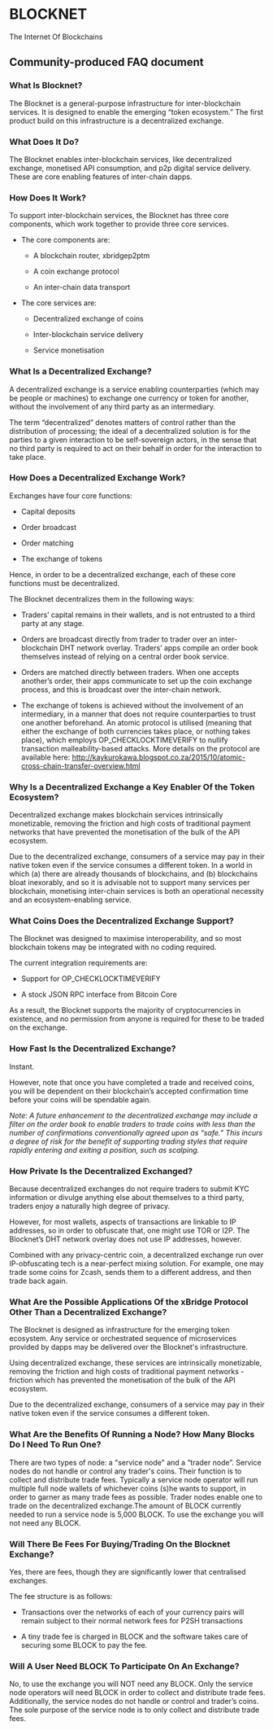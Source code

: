 # BLOCKNET
The Internet Of Blockchains


## Community-produced FAQ document


### What Is Blocknet?
The Blocknet is a general-purpose infrastructure for inter-blockchain services. It is designed to enable the emerging “token ecosystem.” The first product build on this infrastructure is a decentralized exchange.


### What Does It  Do?
The Blocknet enables inter-blockchain services, like decentralized exchange, monetised API consumption, and p2p digital service delivery. These are core enabling features of inter-chain dapps.


### How Does It Work?
To support inter-blockchain services, the Blocknet has three core components, which work together to provide three core services.

* The core components are:

  * A blockchain router, xbridgep2ptm

  * A coin exchange protocol

  * An inter-chain data transport

* The core services are:

  * Decentralized exchange of coins

  * Inter-blockchain service delivery

  * Service monetisation
  
  
### What Is a Decentralized Exchange?
A decentralized exchange is a service enabling counterparties (which may be people or machines) to exchange one currency or token for another, without the involvement of any third party as an intermediary. 

The term “decentralized” denotes matters of control rather than the distribution of processing; the ideal of a decentralized solution is for the parties to a given interaction to be self-sovereign actors, in the sense that no third party is required to act on their behalf in order for the interaction to take place.


### How Does a Decentralized Exchange Work?
Exchanges have four core functions:

  * Capital deposits

  * Order broadcast

  * Order matching

  * The exchange of tokens

Hence, in order to be a decentralized exchange, each of these core functions must be decentralized.

The Blocknet decentralizes them in the following ways:

* Traders’ capital remains in their wallets, and is not entrusted to a third party at any stage.

* Orders are broadcast directly from trader to trader over an inter-blockchain DHT network overlay. Traders’ apps compile an order book themselves instead of relying on a central order book service.

* Orders are matched directly between traders. When one accepts another’s order, their apps communicate to set up the coin exchange process, and this is broadcast over the inter-chain network.

* The exchange of tokens is achieved without the involvement of an intermediary, in a manner that does not require counterparties to trust one another beforehand. An atomic protocol is utilised (meaning that either the exchange of both currencies takes place, or nothing takes place), which employs  OP_CHECKLOCKTIMEVERIFY to nullify transaction malleability-based attacks. More details on the protocol are available here: http://kaykurokawa.blogspot.co.za/2015/10/atomic-cross-chain-transfer-overview.html


### Why Is a Decentralized Exchange a Key Enabler Of the Token Ecosystem?
Decentralized exchange makes blockchain services intrinsically monetizable, removing the friction and high costs of traditional payment networks that have prevented the monetisation of the bulk of the API ecosystem.

Due to the decentralized exchange, consumers of a service may pay in their native token even if the service consumes a different token. In a world in which (a) there are already thousands of blockchains, and (b) blockchains bloat inexorably, and so it is advisable not to support many services per blockchain, monetising inter-chain services is both an operational necessity and an ecosystem-enabling service.


### What Coins Does the Decentralized Exchange Support?
The Blocknet was designed to maximise interoperability, and so most blockchain tokens may be integrated with no coding required.

The current integration requirements are:

* Support for OP_CHECKLOCKTIMEVERIFY

* A stock JSON RPC interface from Bitcoin Core

As a result, the Blocknet supports the majority of cryptocurrencies in existence, and no permission from anyone is required for these to be traded on the exchange.


### How Fast Is the Decentralized Exchange?
Instant.

However, note that once you have completed a trade and received coins, you will be dependent on their blockchain’s accepted confirmation time before your coins will be spendable again.

*Note: A future enhancement to the decentralized exchange may include a filter on the order book to enable traders to trade coins with less than the number of confirmations conventionally agreed upon as “safe.” This incurs a degree of risk for the benefit of supporting trading styles that require rapidly entering and exiting a position, such as scalping.*


### How Private Is the Decentralized Exchanged?
Because decentralized exchanges do not require traders to submit KYC information or divulge anything else about themselves to a third party, traders enjoy a naturally high degree of privacy.

However, for most wallets, aspects of transactions are linkable to IP addresses, so in order to obfuscate that, one might use TOR or I2P. The Blocknet’s DHT network overlay does not use IP addresses, however.

Combined with any privacy-centric coin, a decentralized exchange run over IP-obfuscating tech is a near-perfect mixing solution. For example, one may trade some coins for Zcash, sends them to a different address, and then trade back again.

### What Are the Possible Applications Of the xBridge Protocol Other Than a Decentralized Exchange?
The Blocknet is designed as infrastructure for the emerging token ecosystem. Any service or orchestrated sequence of microservices provided by dapps may be delivered over the Blocknet's infrastructure.

Using decentralized exchange, these services are intrinsically monetizable, removing the friction and high costs of traditional payment networks - friction which has prevented the monetisation of the bulk of the API ecosystem.

Due to the decentralized exchange, consumers of a service may pay in their native token even if the service consumes a different token.
 
 
### What Are the Benefits Of Running a Node? How Many Blocks Do I Need To Run One?
There are two types of node: a "service node" and a “trader node”. Service nodes do not handle or control any trader's coins. Their function is to collect and distribute trade fees. Typically a service node operator will run multiple full node wallets of whichever coins (s)he wants to support, in order to garner as many trade fees as possible. Trader nodes enable one to trade on the decentralized exchange.The amount of BLOCK currently needed to run a service node is 5,000 BLOCK. To use the exchange you will not need any BLOCK.
 
 
### Will There Be Fees For Buying/Trading On the Blocknet Exchange?
Yes, there are fees, though they are significantly lower that centralised exchanges.

The fee structure is as follows:
  * Transactions over the networks of each of your currency pairs will remain subject to their normal network fees for P2SH transactions

  * A tiny trade fee is charged in BLOCK and the software takes care of securing some BLOCK to pay the fee.


### Will A User Need BLOCK To Participate On An Exchange?
No, to use the exchange you will NOT need any BLOCK. Only the service node operators will need BLOCK in order to collect and distribute trade fees. Additionally, the service nodes do not handle or control and trader’s coins. The sole purpose of the service node is to only collect and distribute trade fees.
